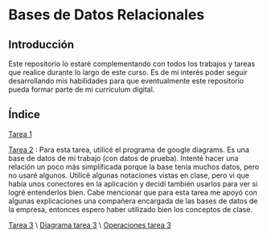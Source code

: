 # Bases de Datos Relacionales

## Introducción
Este repositorio lo estaré complementando con todos los trabajos y tareas que realice durante lo largo de este curso. Es de mi interés poder seguir desarrollando mis habilidades para que eventualmente este repositorio pueda formar parte de mi currículum digital.

## Índice
[Tarea 1](https://github.com/Andreschavezp/BDR/blob/master/Tarea%201.md)

[Tarea 2](https://github.com/Andreschavezp/BDR/blob/master/Diagrama%20Tarea%202.png) : Para esta tarea, utilicé el programa de google diagrams. Es una base de datos de mi trabajo (con datos de prueba). Intenté hacer una relación un poco más simplificada porque la base tenía muchos datos, pero no usaré algunos. Utilicé algunas notaciones vistas en clase, pero vi que había unos conectores en la aplicación y decidí también usarlos para ver si logré entenderlos bien. Cabe mencionar que para esta tarea me apoyó con algunas explicaciones una compañera encargada de las bases de datos de la empresa, entonces espero haber utilizado bien los conceptos de clase.

[Tarea 3](https://github.com/Andreschavezp/BDR/blob/master/Tarea%203.md)    \\
[Diagrama tarea 3](https://github.com/Andreschavezp/BDR/blob/master/Diagrama%20tarea%203.pdf)   \\  [Operaciones tarea 3](https://github.com/Andreschavezp/BDR/blob/master/Operaciones%20tarea%203.png)